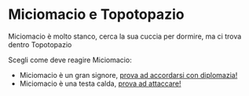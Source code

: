 # Miciomacio e Topotopazio
Miciomacio è molto stanco, cerca la sua cuccia per dormire, ma ci trova dentro Topotopazio

Scegli come deve reagire Miciomacio:
- Miciomacio è un gran signore, [prova ad accordarsi con diplomazia!](https://endwarfina.github.io/miciomacio-e-topotopazio/diplomazia.html)
- Miciomacio è una testa calda, [prova ad attaccare!](https://endwarfina.github.io/miciomacio-e-topotopazio/scontro.html)

